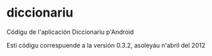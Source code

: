 # diccionariu
Códigu de l'aplicación Diccionariu p'Android

Esti códigu correspuende a la versión 0.3.2, asoleyáu n'abril del 2012
